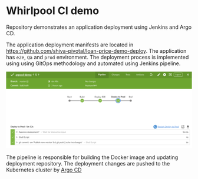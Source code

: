 # Whirlpool CI demo

Repository demonstrates an application deployment using Jenkins and Argo CD.

The application deployment manifests are located in https://github.com/shiva-pivotal/loan-price-demo-deploy. The
application has `e2e`,  `Qa` and `prod` environment. The deployment process is implemented using using GitOps methodology and automated using Jenkins pipeline.

![pipeline](./pipeline.png)

The pipeline is responsible for building the Docker image and updating deployment repository. The deployment changes are pushed to the Kubernetes cluster by [Argo CD](https://cd.apps.argoproj.io)
